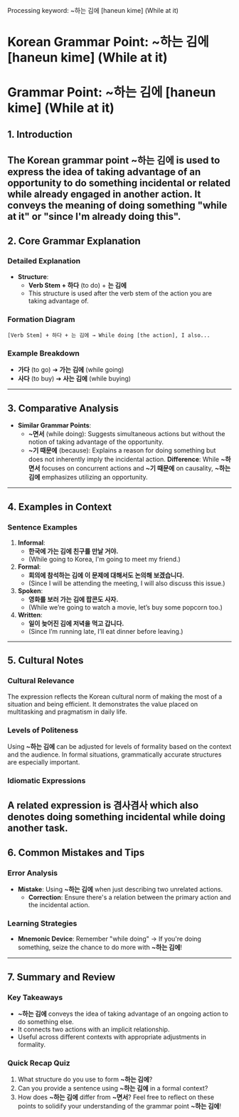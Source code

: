 Processing keyword: ~하는 김에 [haneun kime] (While at it)
# Korean Grammar Point: ~하는 김에 [haneun kime] (While at it)
# Grammar Point: ~하는 김에 [haneun kime] (While at it)
## 1. Introduction
The Korean grammar point **~하는 김에** is used to express the idea of taking advantage of an opportunity to do something incidental or related while already engaged in another action. It conveys the meaning of doing something "while at it" or "since I'm already doing this".
---
## 2. Core Grammar Explanation
### Detailed Explanation
- **Structure**: 
  - **Verb Stem + 하다** (to do) + **는 김에**
  - This structure is used after the verb stem of the action you are taking advantage of.
### Formation Diagram
```
[Verb Stem] + 하다 + 는 김에 → While doing [the action], I also...
```
### Example Breakdown
- **가다** (to go) ➔ **가는 김에** (while going)
- **사다** (to buy) ➔ **사는 김에** (while buying)
---
## 3. Comparative Analysis
- **Similar Grammar Points**: 
  - **~면서** (while doing): Suggests simultaneous actions but without the notion of taking advantage of the opportunity.
  - **~기 때문에** (because): Explains a reason for doing something but does not inherently imply the incidental action.
**Difference**: While **~하면서** focuses on concurrent actions and **~기 때문에** on causality, **~하는 김에** emphasizes utilizing an opportunity.
---
## 4. Examples in Context
### Sentence Examples
1. **Informal**: 
   - **한국에 가는 김에 친구를 만날 거야.**
   - (While going to Korea, I'm going to meet my friend.)
2. **Formal**: 
   - **회의에 참석하는 김에 이 문제에 대해서도 논의해 보겠습니다.**
   - (Since I will be attending the meeting, I will also discuss this issue.)
3. **Spoken**: 
   - **영화를 보러 가는 김에 팝콘도 사자.**
   - (While we’re going to watch a movie, let’s buy some popcorn too.)
4. **Written**: 
   - **일이 늦어진 김에 저녁을 먹고 갑니다.**
   - (Since I’m running late, I’ll eat dinner before leaving.)
---
## 5. Cultural Notes
### Cultural Relevance
The expression reflects the Korean cultural norm of making the most of a situation and being efficient. It demonstrates the value placed on multitasking and pragmatism in daily life.
### Levels of Politeness
Using **~하는 김에** can be adjusted for levels of formality based on the context and the audience. In formal situations, grammatically accurate structures are especially important.
### Idiomatic Expressions
A related expression is **겸사겸사** which also denotes doing something incidental while doing another task.
---
## 6. Common Mistakes and Tips
### Error Analysis
- **Mistake**: Using **~하는 김에** when just describing two unrelated actions.
   - **Correction**: Ensure there's a relation between the primary action and the incidental action.
### Learning Strategies
- **Mnemonic Device**: Remember "while doing" → If you're doing something, seize the chance to do more with **~하는 김에**!
---
## 7. Summary and Review
### Key Takeaways
- **~하는 김에** conveys the idea of taking advantage of an ongoing action to do something else.
- It connects two actions with an implicit relationship.
- Useful across different contexts with appropriate adjustments in formality.
### Quick Recap Quiz
1. What structure do you use to form **~하는 김에**?
2. Can you provide a sentence using **~하는 김에** in a formal context?
3. How does **~하는 김에** differ from **~면서**? 
Feel free to reflect on these points to solidify your understanding of the grammar point **~하는 김에**!
